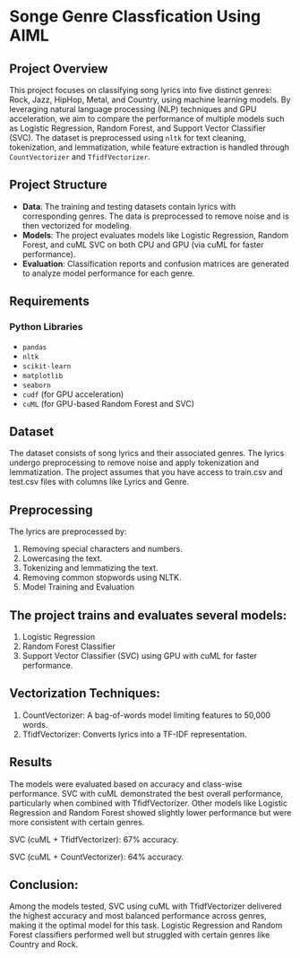 # Songe Genre Classfication Using AIML

## Project Overview

This project focuses on classifying song lyrics into five distinct genres: Rock, Jazz, HipHop, Metal, and Country, using machine learning models. By leveraging natural language processing (NLP) techniques and GPU acceleration, we aim to compare the performance of multiple models such as Logistic Regression, Random Forest, and Support Vector Classifier (SVC). The dataset is preprocessed using `nltk` for text cleaning, tokenization, and lemmatization, while feature extraction is handled through `CountVectorizer` and `TfidfVectorizer`.

## Project Structure
- **Data**: The training and testing datasets contain lyrics with corresponding genres. The data is preprocessed to remove noise and is then vectorized for modeling.
- **Models**: The project evaluates models like Logistic Regression, Random Forest, and cuML SVC on both CPU and GPU (via cuML for faster performance).
- **Evaluation**: Classification reports and confusion matrices are generated to analyze model performance for each genre.

## Requirements

### Python Libraries
- `pandas`
- `nltk`
- `scikit-learn`
- `matplotlib`
- `seaborn`
- `cudf` (for GPU acceleration)
- `cuML` (for GPU-based Random Forest and SVC)

## Dataset
The dataset consists of song lyrics and their associated genres. The lyrics undergo preprocessing to remove noise and apply tokenization and lemmatization. The project assumes that you have access to train.csv and test.csv files with columns like Lyrics and Genre.

## Preprocessing
The lyrics are preprocessed by:

1. Removing special characters and numbers.
2. Lowercasing the text.
3. Tokenizing and lemmatizing the text.
4. Removing common stopwords using NLTK.
5. Model Training and Evaluation

## The project trains and evaluates several models:

1. Logistic Regression
2. Random Forest Classifier
3. Support Vector Classifier (SVC) using GPU with cuML for faster performance.

## Vectorization Techniques:

1. CountVectorizer: A bag-of-words model limiting features to 50,000 words.
2. TfidfVectorizer: Converts lyrics into a TF-IDF representation.

## Results
The models were evaluated based on accuracy and class-wise performance. SVC with cuML demonstrated the best overall performance, particularly when combined with TfidfVectorizer. Other models like Logistic Regression and Random Forest showed slightly lower performance but were more consistent with certain genres.

SVC (cuML + TfidfVectorizer): 67% accuracy.

SVC (cuML + CountVectorizer): 64% accuracy.

## Conclusion: 
Among the models tested, SVC using cuML with TfidfVectorizer delivered the highest accuracy and most balanced performance across genres, making it the optimal model for this task. Logistic Regression and Random Forest classifiers performed well but struggled with certain genres like Country and Rock.
